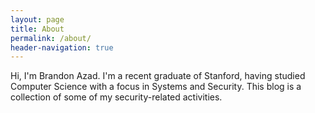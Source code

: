 ```yaml
---
layout: page
title: About
permalink: /about/
header-navigation: true
---
```


Hi, I'm Brandon Azad. I'm a recent graduate of Stanford, having studied Computer Science with a
focus in Systems and Security. This blog is a collection of some of my security-related activities.
